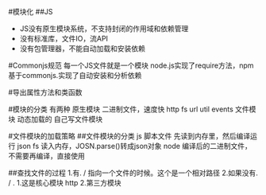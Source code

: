 #模块化
##JS
- JS没有原生模块系统，不支持封闭的作用域和依赖管理
- 没有标准库，文件IO，流API
- 没有包管理器，不能自动加载和安装依赖 

#Commonjs规范
每一个JS文件就是一个模块
node.js实现了require方法，npm基于commonjs.实现了自动安装和分析依赖

#导出属性方法和类函数

#模块的分类 
有两种
原生模块 二进制文件，速度快 http fs url util events
文件模块 动态加载的 自己写文件模块

#文件模块的加载策略
##文件模块的分类
js 脚本文件 先读到内存里，然后编译运行
json fs 读入内存，JOSN.parse()转成json对象
node 编译后的二进制文件，不需要再编译，直接使用

##查找文件的过程
1.有. / 指向一个文件的时候。这个是一个相对路径 
2.如果没有. / . 
   1.这是核心模块 http
   2.第三方模块
   